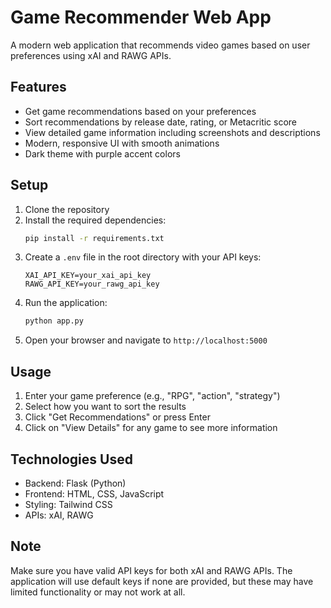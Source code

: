 # Game Recommender Web App

A modern web application that recommends video games based on user preferences using xAI and RAWG APIs.

## Features

- Get game recommendations based on your preferences
- Sort recommendations by release date, rating, or Metacritic score
- View detailed game information including screenshots and descriptions
- Modern, responsive UI with smooth animations
- Dark theme with purple accent colors

## Setup

1. Clone the repository
2. Install the required dependencies:
   ```bash
   pip install -r requirements.txt
   ```
3. Create a `.env` file in the root directory with your API keys:
   ```
   XAI_API_KEY=your_xai_api_key
   RAWG_API_KEY=your_rawg_api_key
   ```
4. Run the application:
   ```bash
   python app.py
   ```
5. Open your browser and navigate to `http://localhost:5000`

## Usage

1. Enter your game preference (e.g., "RPG", "action", "strategy")
2. Select how you want to sort the results
3. Click "Get Recommendations" or press Enter
4. Click on "View Details" for any game to see more information

## Technologies Used

- Backend: Flask (Python)
- Frontend: HTML, CSS, JavaScript
- Styling: Tailwind CSS
- APIs: xAI, RAWG

## Note

Make sure you have valid API keys for both xAI and RAWG APIs. The application will use default keys if none are provided, but these may have limited functionality or may not work at all.
